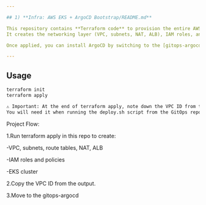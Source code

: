 ```yaml
---

## 1) **Infra: AWS EKS + ArgoCD Bootstrap/README.md**

This repository contains **Terraform code** to provision the entire AWS infrastructure for the WeatherApp DevOps project.  
It creates the networking layer (VPC, subnets, NAT, ALB), IAM roles, and an EKS cluster.  

Once applied, you can install ArgoCD by switching to the [gitops-argocd](https://github.com/your-org/gitops-argocd) repo.

---
```


## Usage

```bash
terraform init
terraform apply

⚠️ Important: At the end of terraform apply, note down the VPC ID from the Terraform output.
You will need it when running the deploy.sh script from the GitOps repo.
```
Project Flow:

1.Run terraform apply in this repo to create:

-VPC, subnets, route tables, NAT, ALB

-IAM roles and policies

-EKS cluster

2.Copy the VPC ID from the output.

3.Move to the gitops-argocd
